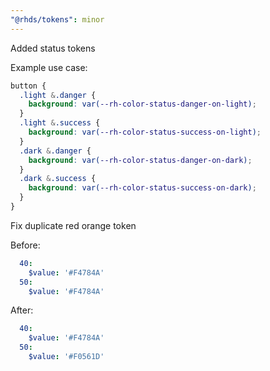 ```yaml
---
"@rhds/tokens": minor
---
```


Added status tokens

Example use case:
```css
button {
  .light &.danger {
    background: var(--rh-color-status-danger-on-light);
  }
  .light &.success {
    background: var(--rh-color-status-success-on-light);
  }
  .dark &.danger {
    background: var(--rh-color-status-danger-on-dark);
  }
  .dark &.success {
    background: var(--rh-color-status-success-on-dark);
  }
}
```

Fix duplicate red orange token

Before:
```yaml
  40:
    $value: '#F4784A'
  50:
    $value: '#F4784A'
```

After:
```yaml
  40:
    $value: '#F4784A'
  50:
    $value: '#F0561D'
```
